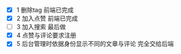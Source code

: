 - [x] 1 删除tag 前端已完成
- [x] 2 加入点赞 前端已完成
- [ ] 3 加入搜索   最后做
- [x] 4 点赞与评论要求注册 
- [x] 5 后台管理时依据身份显示不同的文章与评论 完全交给后端